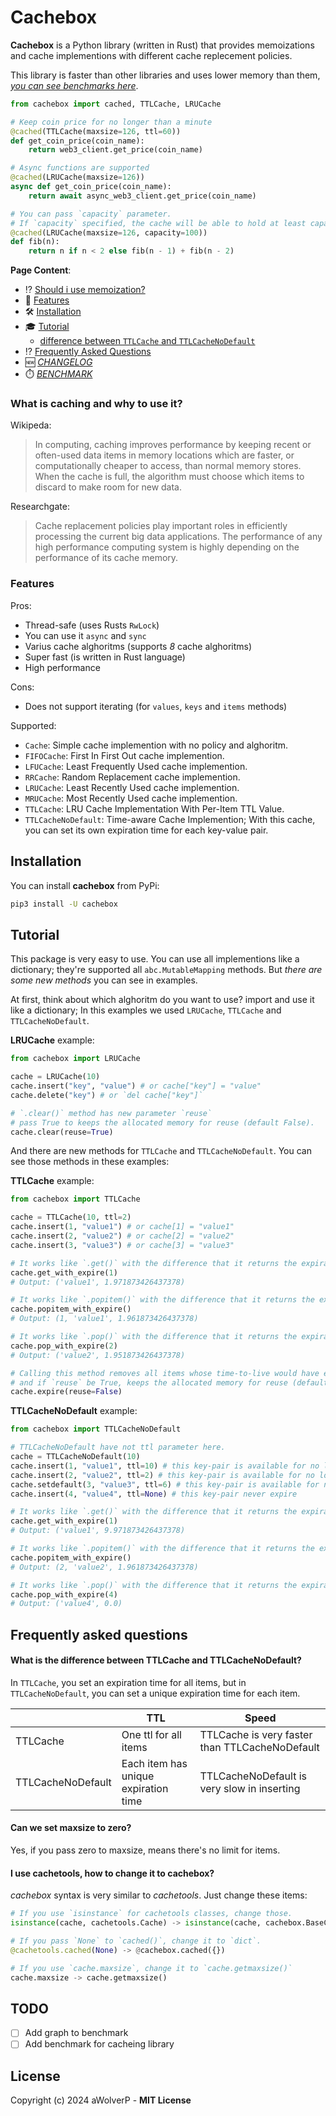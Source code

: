 # Cachebox
**Cachebox** is a Python library (written in Rust) that provides memoizations and cache implementions with
different cache replecement policies.

This library is faster than other libraries and uses lower memory than them, [*you can see benchmarks here*](BENCHMARK.md).

```python
from cachebox import cached, TTLCache, LRUCache

# Keep coin price for no longer than a minute
@cached(TTLCache(maxsize=126, ttl=60))
def get_coin_price(coin_name):
    return web3_client.get_price(coin_name)

# Async functions are supported
@cached(LRUCache(maxsize=126))
async def get_coin_price(coin_name):
    return await async_web3_client.get_price(coin_name)

# You can pass `capacity` parameter.
# If `capacity` specified, the cache will be able to hold at least capacity elements without reallocating.
@cached(LRUCache(maxsize=126, capacity=100))
def fib(n):
    return n if n < 2 else fib(n - 1) + fib(n - 2)
```

**Page Content**:
- ⁉️ [Should i use memoization?](#what-is-caching-and-why-to-use-it)
- 🎯 [Features](#features)
- 🛠️ [Installation](#installation)
- 🎓 [Tutorial](#tutorial)
    - [difference between `TTLCache` and `TTLCacheNoDefault`](#what-is-the-difference-between-ttlcache-and-ttlcachenodefault)
- ⁉️ [Frequently Asked Questions](#frequently-asked-questions)
- 🆕 [*CHANGELOG*](CHANGELOG.md)
- ⏱️ [*BENCHMARK*](BENCHMARK.md)

### What is caching and why to use it?
Wikipeda:
> In computing, caching improves performance by keeping recent or often-used data
 items in memory locations which are faster, or computationally cheaper to access,
 than normal memory stores. When the cache is full, the algorithm must choose which
 items to discard to make room for new data. 

Researchgate:
> Cache replacement policies play important roles in efficiently processing the current
 big data applications. The performance of any high performance computing system is highly
 depending on the performance of its cache memory. 


### Features
Pros:
- Thread-safe (uses Rusts `RwLock`)
- You can use it `async` and `sync`
- Varius cache alghoritms (supports *8* cache alghoritms)
- Super fast (is written in Rust language)
- High performance

Cons:
- Does not support iterating (for `values`, `keys` and `items` methods)

Supported:
- `Cache`: Simple cache implemention with no policy and alghoritm.
- `FIFOCache`: First In First Out cache implemention.
- `LFUCache`: Least Frequently Used cache implemention.
- `RRCache`: Random Replacement cache implemention.
- `LRUCache`: Least Recently Used cache implemention.
- `MRUCache`: Most Recently Used cache implemention.
- `TTLCache`: LRU Cache Implementation With Per-Item TTL Value.
- `TTLCacheNoDefault`: Time-aware Cache Implemention; With this cache, you can set its own expiration time for each key-value pair.


## Installation
You can install **cachebox** from PyPi:
```sh
pip3 install -U cachebox
```

## Tutorial
This package is very easy to use. You can use all implementions like a dictionary;
they're supported all `abc.MutableMapping` methods.
But *there are some new methods* you can see in examples.

At first, think about which alghoritm do you want to use? import and use it like a dictionary; In this examples we used `LRUCache`, `TTLCache` and `TTLCacheNoDefault`. 

**LRUCache** example:
```python
from cachebox import LRUCache

cache = LRUCache(10)
cache.insert("key", "value") # or cache["key"] = "value"
cache.delete("key") # or `del cache["key"]`

# `.clear()` method has new parameter `reuse`
# pass True to keeps the allocated memory for reuse (default False).
cache.clear(reuse=True)
```

And there are new methods for `TTLCache` and `TTLCacheNoDefault`. You can see those methods
in these examples:

**TTLCache** example:
```python
from cachebox import TTLCache

cache = TTLCache(10, ttl=2)
cache.insert(1, "value1") # or cache[1] = "value1"
cache.insert(2, "value2") # or cache[2] = "value2"
cache.insert(3, "value3") # or cache[3] = "value3"

# It works like `.get()` with the difference that it returns the expiration of item in seconds.
cache.get_with_expire(1)
# Output: ('value1', 1.971873426437378)

# It works like `.popitem()` with the difference that it returns the expiration of item in seconds.
cache.popitem_with_expire()
# Output: (1, 'value1', 1.961873426437378)

# It works like `.pop()` with the difference that it returns the expiration of item in seconds.
cache.pop_with_expire(2)
# Output: ('value2', 1.951873426437378)

# Calling this method removes all items whose time-to-live would have expired by time,
# and if `reuse` be True, keeps the allocated memory for reuse (default False).
cache.expire(reuse=False)
```

**TTLCacheNoDefault** example:
```python
from cachebox import TTLCacheNoDefault

# TTLCacheNoDefault have not ttl parameter here.
cache = TTLCacheNoDefault(10)
cache.insert(1, "value1", ttl=10) # this key-pair is available for no longer than 10 seconds
cache.insert(2, "value2", ttl=2) # this key-pair is available for no longer than 2 seconds
cache.setdefault(3, "value3", ttl=6) # this key-pair is available for no longer than 6 seconds
cache.insert(4, "value4", ttl=None) # this key-pair never expire

# It works like `.get()` with the difference that it returns the expiration of item in seconds.
cache.get_with_expire(1)
# Output: ('value1', 9.971873426437378)

# It works like `.popitem()` with the difference that it returns the expiration of item in seconds.
cache.popitem_with_expire()
# Output: (2, 'value2', 1.961873426437378)

# It works like `.pop()` with the difference that it returns the expiration of item in seconds.
cache.pop_with_expire(4) 
# Output: ('value4', 0.0)
```

## Frequently asked questions
#### What is the difference between TTLCache and TTLCacheNoDefault?
In `TTLCache`, you set an expiration time for all items, but in `TTLCacheNoDefault`,
you can set a unique expiration time for each item.

|              | TTL         | Speed   |
| ------------ | ----------- | ------- |
| TTLCache     | One ttl for all items       | TTLCache is very faster than TTLCacheNoDefault |
| TTLCacheNoDefault    | Each item has unique expiration time | TTLCacheNoDefault is very slow in inserting |


#### Can we set maxsize to zero?
Yes, if you pass zero to maxsize, means there's no limit for items.

#### I use cachetools, how to change it to cachebox?
*cachebox* syntax is very similar to *cachetools*.
Just change these items:
```python
# If you use `isinstance` for cachetools classes, change those.
isinstance(cache, cachetools.Cache) -> isinstance(cache, cachebox.BaseCacheImpl)

# If you pass `None` to `cached()`, change it to `dict`.
@cachetools.cached(None) -> @cachebox.cached({})

# If you use `cache.maxsize`, change it to `cache.getmaxsize()`
cache.maxsize -> cache.getmaxsize()
```

## TODO
- [ ] Add graph to benchmark
- [ ] Add benchmark for cacheing library

## License
Copyright (c) 2024 aWolverP - **MIT License**
